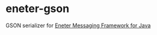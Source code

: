 # eneter-gson
GSON serializer for [Eneter Messaging Framework for Java](https://github.com/ng-eneter/eneter-java)
